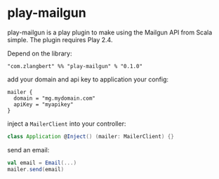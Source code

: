 # play-mailgun

play-mailgun is a play plugin to make using the Mailgun API from Scala simple. The plugin requires Play 2.4.

Depend on the library:

```
"com.zlangbert" %% "play-mailgun" % "0.1.0"
```

add your domain and api key to application your config:
 
```
mailer {
  domain = "mg.mydomain.com"
  apiKey = "myapikey"
}
```

inject a `MailerClient` into your controller:

```scala
class Application @Inject() (mailer: MailerClient) {}
```

send an email:

```scala
val email = Email(...)
mailer.send(email)
```
